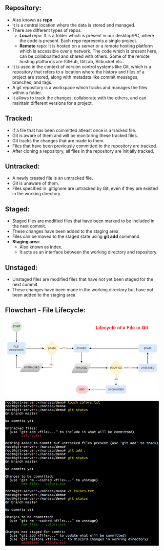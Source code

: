 ## Repository:  
- Also known as **repo**  
- It is a central location where the data is stored and managed.  
- There are different types of repos:  
    - **Local** repo: It is a folder which is present in our desktop/PC, where the code is present. Each repo represents a single project.  
    - **Remote** repo: It is hosted on a server or a remote hosting platform which is accessible over a network. The code which is present here, can be collaboarted and shared with others. Some of the remote hosting platforms are GitHub, GitLab, Bitbucket etc..  
- It is used in the context of version control systems like Git, which is a repository that refers to a location where the history and files of a project are stored, along with metadata like commit messages, branches, and tags.
- A git repository is a workspace which tracks and manages the files within a folder.
- It allows to track the changes, collaborate with the others, and can maintain different versions for a project.  

## Tracked:  
- If a file that has been committed atleast once is a tracked file.  
- Git is aware of them and will be monitoring these tracked files.  
- Git tracks the changes that are made to them.  
- Files that have been previously committed to the repository are tracked.  
- After cloning a repository, all files in the repository are initially tracked.  

## Untracked:  
- A newly created file is an untracked file.  
- Git is unaware of them.  
- Files specified in .gitignore are untracked by Git, even if they are existed in the working directory.  

## Staged:  
- Staged files are modified files that have been marked to be included in the next commit.  
- These changes have been added to the staging area.  
- Files can be moved to the staged state using **git add** command.  
- **Staging area**:
    - Also known as index.  
    - It acts as an interface between the working directory and repository.  

## Unstaged:  
- Unstaged files are modified files that have not yet been staged for the next commit.  
- These changes have been made in the working directory but have not been added to the staging area.  

## Flowchart - File Lifecycle:   

   ![screenshot](https://github.com/saimanasak/git-and-github/blob/main/concepts/images/git_status_flowchart.png)  

   ![screenshot](https://github.com/saimanasak/git-and-github/blob/main/concepts/images/git_status.png)  
